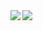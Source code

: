 <a href="https://github.com/anuraghazra/convoychat">
  <img align="left" src="https://github-readme-stats.vercel.app/api?username=kobaltoxid&show_icons=true&theme=radical&hide=contribs&repo=github-readme-stats" />
</a>

<a href="https://github.com/anuraghazra/github-readme-stats">
  <img align="left" src="https://github-readme-stats.vercel.app/api/top-langs/?username=kobaltoxid&repo=github-readme-stats" />
</a>

<!--
**kobaltoxid/kobaltoxid** is a ✨ _special_ ✨ repository because its `README.md` (this file) appears on your GitHub profile.
